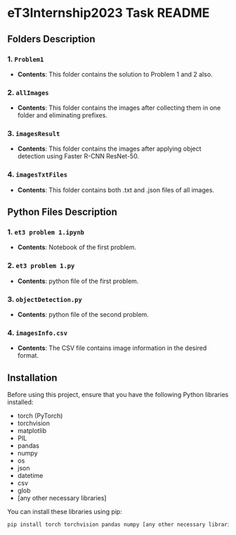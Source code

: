 # eT3Internship2023 Task README

## Folders Description

### 1. `Problem1`
- **Contents**: This folder contains the solution to Problem 1 and 2 also.

### 2. `allImages`
- **Contents**: This folder contains the images after collecting them in one folder and eliminating prefixes.

### 3. `imagesResult`
- **Contents**: This folder contains the images after applying object detection using Faster R-CNN ResNet-50.

### 4. `imagesTxtFiles`
- **Contents**: This folder contains both .txt and .json files of all images.

## Python Files Description
### 1. `et3 problem 1.ipynb`
- **Contents**: Notebook of the first problem.

### 2. `et3 problem 1.py`
- **Contents**: python file of the first problem.

### 3. `objectDetection.py`
- **Contents**: python file of the second problem.

### 4. `imagesInfo.csv`
- **Contents**: The CSV file contains image information in the desired format.
## Installation

Before using this project, ensure that you have the following Python libraries installed:

- torch (PyTorch)
- torchvision
- matplotlib
- PIL
- pandas
- numpy
- os
- json
- datetime
- csv
- glob
- [any other necessary libraries]

You can install these libraries using pip:

```bash
pip install torch torchvision pandas numpy [any other necessary libraries]
